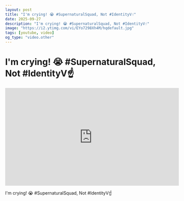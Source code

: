 ```yaml
---
layout: post
title: "I'm crying! 😭 #SupernaturalSquad, Not #IdentityV☝️"
date: 2025-09-27
description: "I'm crying! 😭 #SupernaturalSquad, Not #IdentityV☝️"
image: "https://i2.ytimg.com/vi/EYo7298Xh4M/hqdefault.jpg"
tags: [youtube, video]
og_type: "video.other"
---
```


<script type="application/ld+json">
{
  "@context": "http://schema.org",
  "@type": "VideoObject",
  "name": "I'm crying! \ud83d\ude2d #SupernaturalSquad, Not #IdentityV\u261d\ufe0f",
  "description": "I'm crying! \ud83d\ude2d #SupernaturalSquad, Not #IdentityV\u261d\ufe0f",
  "thumbnailUrl": "https://i2.ytimg.com/vi/EYo7298Xh4M/hqdefault.jpg",
  "uploadDate": "2025-09-27T15:00:23",
  "embedUrl": "https://www.youtube.com/embed/EYo7298Xh4M",
  "publisher": {
    "@type": "Person",
    "name": "Celo Zaga"
  },
  "mainEntityOfPage": {
    "@type": "WebPage",
    "@id": "https://celozaga.github.io/2025/09/27/i'm-crying!-\ud83d\ude2d-#supernaturalsquad,-not-#identityv\u261d\ufe0f-EYo7298Xh4M.html"
  },
  "duration": "PT0M0S"
}
</script>

<script type="application/ld+json">
{
  "@context": "http://schema.org",
  "@type": "BlogPosting",
  "headline": "I'm crying! \ud83d\ude2d #SupernaturalSquad, Not #IdentityV\u261d\ufe0f",
  "image": "https://i2.ytimg.com/vi/EYo7298Xh4M/hqdefault.jpg",
  "publisher": {
    "@type": "Person",
    "name": "Celo Zaga"
  },
  "url": "https://celozaga.github.io/2025/09/27/i'm-crying!-\ud83d\ude2d-#supernaturalsquad,-not-#identityv\u261d\ufe0f-EYo7298Xh4M.html",
  "datePublished": "2025-09-27T15:00:23",
  "dateCreated": "2025-09-27T15:00:23",
  "dateModified": "2025-09-27T15:00:23",
  "description": "I'm crying! \ud83d\ude2d #SupernaturalSquad, Not #IdentityV\u261d\ufe0f",
  "author": {
    "@type": "Person",
    "name": "Celo Zaga"
  },
  "mainEntityOfPage": {
    "@type": "WebPage",
    "@id": "https://celozaga.github.io/2025/09/27/i'm-crying!-\ud83d\ude2d-#supernaturalsquad,-not-#identityv\u261d\ufe0f-EYo7298Xh4M.html"
  }
}
</script>

<h1 class="youtube-post-title">I'm crying! 😭 #SupernaturalSquad, Not #IdentityV☝️</h1>

<iframe width="560" height="315" src="https://www.youtube.com/embed/EYo7298Xh4M" class="youtube-post-embed" frameborder="0" allowfullscreen></iframe>

<p class="youtube-post-description">I'm crying! 😭 #SupernaturalSquad, Not #IdentityV☝️</p>
